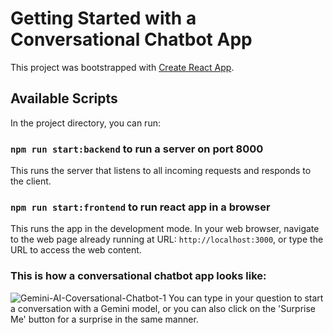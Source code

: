 # Getting Started with a Conversational Chatbot App

This project was bootstrapped with [Create React App](https://github.com/facebook/create-react-app).

## Available Scripts

In the project directory, you can run:

### `npm run start:backend` to run a server on port 8000
This runs the server that listens to all incoming requests and responds to the client.

### `npm run start:frontend` to run react app in a browser
This runs the app in the development mode.
In your web browser, navigate to the web page already running at URL: `http://localhost:3000`, or type the URL to access the web content.

### This is how a conversational chatbot app looks like:
![Gemini-AI-Coversational-Chatbot-1](https://github.com/ankitpatel211/react-gemini-app/assets/22578263/d2e1c93a-1ebd-4ffa-a488-668f530556fd)
You can type in your question to start a conversation with a Gemini model, or you can also click on the 'Surprise Me' button for a surprise in the same manner.

